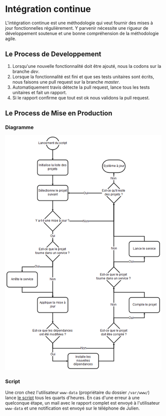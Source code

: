 Intégration continue
====================

L'intégration continue est une méthodologie qui veut fournir des mises à jour fonctionnelles régulièrement. Y parvenir nécessite une rigueur de développement soutenue et une bonne compréhension de la méthodologie agile.

Le Process de Developpement
---------------------------

1) Lorsqu'une nouvelle fonctionnalité doit être ajouté, nous la codons sur la branche *dev*.
2) Lorsque la fonctionnalité est fini et que ses tests unitaires sont écrits, nous faisons une pull request sur la branche *master*.
3) Automatiquement travis détecte la pull request, lance tous les tests unitaires et fait un rapport.
4) Si le rapport confirme que tout est ok nous validons la pull request.

Le Process de Mise en Production
--------------------------------

### Diagramme

![diagramme de la mise à jour](maj.png)

### Script

Une cron chez l'utilisateur `www-data` (propriétaire du dossier `/var/www/`) lance [le script](maj.sh) tous les quarts d'heures. En cas d'une erreur à une quelconque étape, un mail avec le rapport complet est envoyé à l'utilisateur `www-data` et une notification est envoyé sur le téléphone de Julien.
